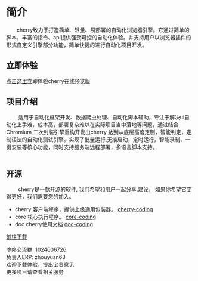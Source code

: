 # 简介


&ensp;&ensp;&ensp;&ensp;cherry致力于打造简单、轻量、易部署的自动化浏览器引擎。它通过简单的脚本，丰富的指令、api提供强劲可控的自动化体验。并支持用户以浏览器插件的形式自定义引擎部分功能，简单快捷的进行自动化项目开发。

## 立即体验
[点击这里](https://renranbk.gitee.io/cherry-preview/#/)立即体验cherry在线预览版
## 项目介绍
&ensp;&ensp;&ensp;&ensp; 适用于自动化框架开发、数据爬虫处理、自动化脚本辅助，专注于解决ui自动化上手难，成本高，部署复杂难以在实际项目当中落地等问题，通过结合Chromium 二次封装引擎重构开发出cherry 达到从底层高度定制，智能判定，定制语法的自动化测试引擎。实现了批量运行,无痕启动，定时运行，智能录制，一键安装等核心功能，同时支持服务端远程部署，多语言脚本支持。
<br><br>

## 开源
&ensp;&ensp;&ensp;&ensp; cherry是一款开源的软件, 我们希望和用户一起分享,建设。
如果你希望它变得更好，我们需要您的加入。

- cherry 客户端程序，提供上级通用包装器。 [cherry-coding](https://coding.jd.com/cherry/cherry)
- core  核心执行程序。 [core-coding](https://coding.jd.com/cherry/core)
- doc  cherry使用文档 [doc-coding](https://coding.jd.com/cherry/doc)
 
<a href="/cherry/guide/introduce/download.html">前往下载</a>

咚咚交流群: 1024606726<br>
负责人ERP: zhouyuan63<br>
欢迎下载体验，提出宝贵意见<br>
更多项目请查看相关服务


